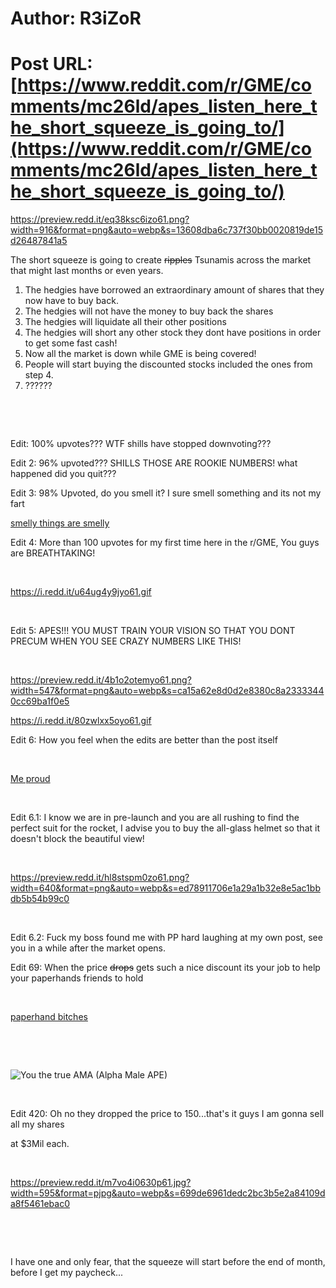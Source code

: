 # Author: R3iZoR
# Post URL: [https://www.reddit.com/r/GME/comments/mc26ld/apes_listen_here_the_short_squeeze_is_going_to/](https://www.reddit.com/r/GME/comments/mc26ld/apes_listen_here_the_short_squeeze_is_going_to/)


https://preview.redd.it/eq38ksc6izo61.png?width=916&format=png&auto=webp&s=13608dba6c737f30bb0020819de15d26487841a5

The short squeeze is going to create ~~ripples~~ Tsunamis across the market that might last months or even years.

1. The hedgies have borrowed an extraordinary amount of shares that they now have to buy back.
2. The hedgies will not have the money to buy back the shares
3. The hedgies will liquidate all their other positions
4. The hedgies will short any other stock they dont have positions in order to get some fast cash!
5. Now all the market is down while GME is being covered!
6. People will start buying the discounted stocks included the ones from step 4.
7. ??????

&#x200B;

&#x200B;

Edit: 100% upvotes??? WTF shills have stopped downvoting???

Edit 2: 96% upvoted??? SHILLS THOSE ARE ROOKIE NUMBERS! what happened did you quit???

Edit 3: 98% Upvoted, do you smell it? I sure smell something and its not my fart

[smelly things are smelly](https://i.redd.it/hfiz4fjoeyo61.gif)

Edit 4: More than 100 upvotes for my first time here in the r/GME, You guys are BREATHTAKING!

&#x200B;

https://i.redd.it/u64ug4y9jyo61.gif

&#x200B;

Edit 5: APES!!! YOU MUST TRAIN YOUR VISION SO THAT YOU DONT PRECUM WHEN YOU SEE CRAZY NUMBERS LIKE THIS!

&#x200B;

https://preview.redd.it/4b1o2otemyo61.png?width=547&format=png&auto=webp&s=ca15a62e8d0d2e8380c8a23333440cc69ba1f0e5

https://i.redd.it/80zwlxx5oyo61.gif

Edit 6: How you feel when the edits are better than the post itself

&#x200B;

[Me proud](https://preview.redd.it/qryitmewvyo61.jpg?width=266&format=pjpg&auto=webp&s=8b2b1683ebeb2ac900819dbb4a7a692b70c56de4)

&#x200B;

Edit 6.1: I know we are in pre-launch and you are all rushing to find the perfect suit for the rocket, I advise you to buy the all-glass helmet so that it doesn't block the beautiful view!

&#x200B;

https://preview.redd.it/hl8stspm0zo61.png?width=640&format=png&auto=webp&s=ed78911706e1a29a1b32e8e5ac1bbdb5b54b99c0

&#x200B;

Edit 6.2: Fuck my boss found me with PP hard laughing at my own post, see you in a while after the market opens.

Edit 69: When the price ~~drops~~ gets such a nice discount its your job to help your paperhands friends to hold

&#x200B;

[paperhand bitches](https://i.redd.it/xochbp3rdzo61.gif)

&#x200B;

&#x200B;

![You the true AMA \(Alpha Male APE\)](https://i.redd.it/g8p14e7ydzo61.gif)

&#x200B;

Edit 420: Oh no they dropped the price to 150...that's it guys I am gonna sell all my shares

at $3Mil each.

&#x200B;

https://preview.redd.it/m7vo4i0630p61.jpg?width=595&format=pjpg&auto=webp&s=699de6961dedc2bc3b5e2a84109da8f5461ebac0

&#x200B;

&#x200B;

Ι have one and only fear, that the squeeze will start before the end of month, before I get my paycheck...  
